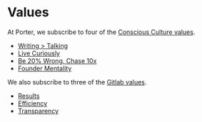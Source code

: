 # Values

At Porter, we subscribe to four of the [Conscious Culture values](https://conscious.org/playbook/operating-values/).

* [Writing > Talking](writing_>_talking.md)
* [Live Curiously](live_curiously.md)
* [Be 20% Wrong, Chase 10x](be_20%_wrong_chase_10x.md)
* [Founder Mentality](founder_mentality.md)

We also subscribe to three of the [Gitlab values](https://about.gitlab.com/handbook/values/).

* [Results](results.md)
* [Efficiency](efficiency.md)
* [Transparency](transparency.md)
